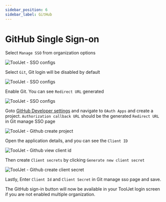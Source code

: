 ```yaml
---
sidebar_position: 6
sidebar_label: GitHub
---
```


# GitHub Single Sign-on

Select `Manage SSO` from organization options

<div style={{textAlign: 'center'}}>

![ToolJet - SSO configs](/img/password-login/organization-menu.png)

</div>

Select `Git`, Git login will be disabled by default

<div style={{textAlign: 'center'}}>

![ToolJet - SSO configs](/img/sso/git/manage-sso-1.png)

</div>

Enable Git. You can see `Redirect URL` generated

<div style={{textAlign: 'center'}}>

![ToolJet - SSO configs](/img/sso/git/manage-sso-2.png)

</div>

Goto [GitHub Developer settings](https://github.com/settings/developers) and navigate to `OAuth Apps` and create a project. `Authorization callback URL` should be the generated `Redirect URL` in Git manage SSO page

<div style={{textAlign: 'center'}}>

![ToolJet - Github create project](/img/sso/git/create-project.png)

</div>

Open the application details, and you can see the `Client ID`

<div style={{textAlign: 'center'}}>

![ToolJet - Github view client id](/img/sso/git/client-id.png)

</div>

Then create `Client secrets` by clicking `Generate new client secret`

<div style={{textAlign: 'center'}}>

![ToolJet - Github create client secret](/img/sso/git/client-secret.png)

</div>

Lastly, Enter `Client Id` and `Client Secret` in Git manage sso page and save.

The GitHub sign-in button will now be available in your ToolJet login screen if you are not enabled multiple organization.
